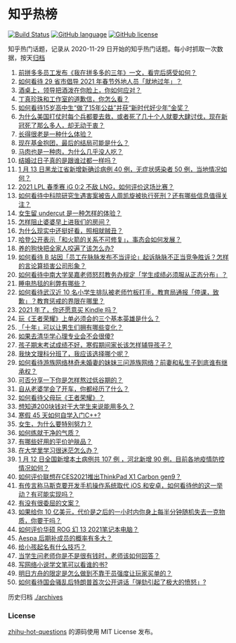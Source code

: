 # 知乎热榜
[![Build Status](https://github.com/ToWeLong/zhihu-hot-questions/workflows/CI/badge.svg)](https://github.com/ToWeLong/zhihu-hot-questions/actions)
[![GitHub language](https://img.shields.io/badge/language-golang-orange.svg)](https://golang.org/)
[![GitHub license](https://img.shields.io/github/license/ToWeLong/zhihu-hot-questions)](https://github.com/ToWeLong/zhihu-hot-questions/blob/main/LICENSE)

知乎热门话题，记录从 2020-11-29 日开始的知乎热门话题。每小时抓取一次数据，按天[归档](./archives)

<!-- BEGIN -->

1. [前拼多多员工发布《我在拼多多的三年》一文，看完后感受如何？](https://www.zhihu.com/question/439063737)
1. [如何看待 29 省市倡导 2021 年春节外地人员「就地过年」？](https://www.zhihu.com/question/438172402)
1. [酒桌上，领导把酒泼在你脸上，你如何应对？](https://www.zhihu.com/question/438684200)
1. [丁真珍珠和工作室的道歉信，你怎么看？](https://www.zhihu.com/question/439166190)
1. [如何看待15岁高中生“做了15年公益”并获“新时代好少年”金奖？](https://www.zhihu.com/question/438883386)
1. [为什么美国打仗时每个兵都要去救，或者死了几十个人就要大肆讨伐，现在新冠死了那么多人，却无动于衷？](https://www.zhihu.com/question/437924799)
1. [长得很老是一种什么体验？](https://www.zhihu.com/question/307264864)
1. [现在基金抱团，最后的结局可能是什么？](https://www.zhihu.com/question/438846560)
1. [马肉也是一种肉，为什么几乎没人吃？](https://www.zhihu.com/question/382404615)
1. [结婚过日子真的是跟谁过都一样吗？](https://www.zhihu.com/question/434106172)
1. [1 月 13 日黑龙江省新增新确诊病例 40 例，无症状感染者 50 例，当地情况如何？](https://www.zhihu.com/question/439239891)
1. [2021 LPL 春季赛 iG 0:2 不敌 LNG，如何评价这场比赛？](https://www.zhihu.com/question/439218737)
1. [如何看待中科院研究生遇害案被告人周凯旋被执行死刑？还有哪些信息值得关注？](https://www.zhihu.com/question/439195878)
1. [女生留 undercut 是一种怎样的体验？](https://www.zhihu.com/question/49321942)
1. [怎样阻止婆婆早上进我们的房间？](https://www.zhihu.com/question/397638274)
1. [为什么现实中还挺好看，照相就贼丑？](https://www.zhihu.com/question/436291744)
1. [哈登公开表示「和火箭的关系不可修复」，事态会如何发展？](https://www.zhihu.com/question/439165866)
1. [养的狗快把全家人咬遍了该怎么办?](https://www.zhihu.com/question/407925645)
1. [如何看待 B 站因「员工在脉脉发布不当评论」起诉脉脉不正当竞争胜诉？怎样的言论算损害公司形象？](https://www.zhihu.com/question/439164960)
1. [如何看待中南大学吴嘉老师怒怼教务办规定「学生成绩必须服从正态分布」？](https://www.zhihu.com/question/439201836)
1. [睡电热毯的利弊有哪些？](https://www.zhihu.com/question/298991303)
1. [如何看待武汉近 10 名小学生排队被老师竹板打手，教育局通报「停课，致歉」？教育惩戒的界限在哪里？](https://www.zhihu.com/question/439156409)
1. [2021 年了，你还愿意买 Kindle 吗？](https://www.zhihu.com/question/437948789)
1. [玩《王者荣耀》上单必须会的三个基本英雄是什么？](https://www.zhihu.com/question/435199233)
1. [「十年」可以让男生们拥有哪些变化？](https://www.zhihu.com/question/438842287)
1. [如果去清华学心理专业会不会很傻?](https://www.zhihu.com/question/438095443)
1. [孩子期末考试成绩不好，寒假期间家长该怎样辅导孩子？](https://www.zhihu.com/question/438022956)
1. [我快文理科分班了，我应该选择哪个呢？](https://www.zhihu.com/question/437506908)
1. [如何看待游族网络林奇未婚妻的妹妹三问游族网络？前妻和私生子到底谁有继承权？](https://www.zhihu.com/question/439021964)
1. [可否分享一下你是怎样熬过低谷期的？](https://www.zhihu.com/question/437888260)
1. [自从老婆学会了开车，你都经历了什么？](https://www.zhihu.com/question/305862511)
1. [如何看待父母玩《王者荣耀》？](https://www.zhihu.com/question/303534864)
1. [想知道200块钱对于大学生来说能用多久？](https://www.zhihu.com/question/436788563)
1. [寒假 45 天如何自学入门C++?](https://www.zhihu.com/question/435206521)
1. [女生，为什么要特别努力？](https://www.zhihu.com/question/62193685)
1. [如何练就干净的气质？](https://www.zhihu.com/question/436261498)
1. [有哪些好用的平价护肤品？](https://www.zhihu.com/question/50655165)
1. [在大学里学习很迷茫怎么办？](https://www.zhihu.com/question/431026299)
1. [1 月 12 日全国新增本土病例共 107 例 ，河北新增 90 例，目前各地疫情防控情况如何？](https://www.zhihu.com/question/439127073)
1. [如何评价联想在CES2021推出ThinkPad X1 Carbon gen9？](https://www.zhihu.com/question/439015271)
1. [有传言称马斯克要开发手机操作系统取代 iOS 和安卓，如何看待他的这一举动？有可能实现吗？](https://www.zhihu.com/question/439161706)
1. [有没有很委屈的文案？](https://www.zhihu.com/question/430927097)
1. [如果给你 10 亿美元，代价是之后的一小时内你身上每半分钟随机失去一克物质，你要干吗？](https://www.zhihu.com/question/438427328)
1. [如何评价华硕 ROG 幻 13 2021笔记本电脑？](https://www.zhihu.com/question/439118187)
1. [Aespa 后期补成员的概率有多大？](https://www.zhihu.com/question/429116517)
1. [给小孩起名有什么技巧？](https://www.zhihu.com/question/21324309)
1. [当学生问老师你是不是很有钱时，老师该如何回答？](https://www.zhihu.com/question/438305748)
1. [写网络小说学文笔可以看谁的书?](https://www.zhihu.com/question/431076348)
1. [明日方舟的限定是怎么做到不靠干员强度让玩家买单的？](https://www.zhihu.com/question/439084874)
1. [如何看待国会骚乱后特朗普首次公开讲话「弹劾引起了极大的愤怒」?](https://www.zhihu.com/question/439102681)

<!-- END -->

历史归档 [./archives](./archives)


### License
[zhihu-hot-questions](https://github.com/towelong/zhihu-hot-questions) 的源码使用 MIT License 发布。